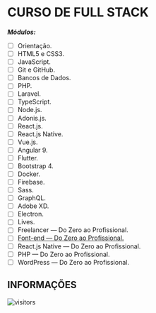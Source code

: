 # CURSO DE FULL STACK

***Módulos:***

- [ ] Orientação.
- [ ] HTML5 e CSS3.
- [ ] JavaScript.
- [ ] Git e GitHub.
- [ ] Bancos de Dados.
- [ ] PHP.
- [ ] Laravel.
- [ ] TypeScript.
- [ ] Node.js.
- [ ] Adonis.js.
- [ ] React.js.
- [ ] React.js Native.
- [ ] Vue.js.
- [ ] Angular 9.
- [ ] Flutter.
- [ ] Bootstrap 4.
- [ ] Docker.
- [ ] Firebase.
- [ ] Sass.
- [ ] GraphQL.
- [ ] Adobe XD.
- [ ] Electron.
- [ ] Lives.
- [ ] Freelancer — Do Zero ao Profissional.
- [ ] [Font-end — Do Zero ao Profissional.](#)
- [ ] React.js Native — Do Zero ao Profissional.
- [ ] PHP — Do Zero ao Profissional.
- [ ] WordPress — Do Zero ao Profissional.

## INFORMAÇÕES

![visitors](https://visitor-badge.glitch.me/badge?page_id=Devsgeeknerd.curso-de-full-stack "Total de Visitas")
